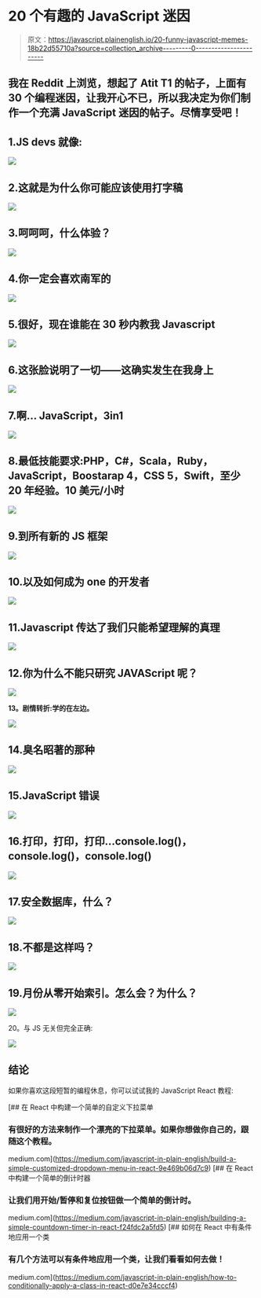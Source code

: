 # 20 个有趣的 JavaScript 迷因

> 原文：<https://javascript.plainenglish.io/20-funny-javascript-memes-18b22d55710a?source=collection_archive---------0----------------------->

## 我在 Reddit 上浏览，想起了 Atit T1 的帖子，上面有 30 个编程迷因，让我开心不已，所以我决定为你们制作一个充满 JavaScript 迷因的帖子。尽情享受吧！

## 1.JS devs 就像:

![](img/3e8021977a11ae1a01df760f08a9bddb.png)

## 2.这就是为什么你可能应该使用打字稿

![](img/e48d0aca3080bc8f00b31e4f379cd897.png)

## 3.呵呵呵，什么体验？

![](img/27a87345e9c44dc601e958ecdceb5f81.png)

## 4.你一定会喜欢南军的

![](img/c9a04237499d50f3e62c2091ba567782.png)

## 5.很好，现在谁能在 30 秒内教我 Javascript

![](img/119019c893d23729f28c6c90efce7f2e.png)

## 6.这张脸说明了一切——这确实发生在我身上

![](img/f055998eb98e763f8b08ceaef80d92bc.png)

## 7.啊… JavaScript，3in1

![](img/e7a45f7c6db0856ce853765177dea8a1.png)

## 8.最低技能要求:PHP，C#，Scala，Ruby，JavaScript，Boostarap 4，CSS 5，Swift，至少 20 年经验。10 美元/小时

![](img/98ea5ef14a4912a398e7ce51633cc918.png)

## 9.到所有新的 JS 框架

![](img/31573030d1a65a61fbd5e375cc6c1f55.png)

## 10.以及如何成为 one 的开发者

![](img/0e90094f8a44e61070870d5404d47473.png)

## 11.Javascript 传达了我们只能希望理解的真理

![](img/69b909e09848932029b5b4071e2bcaec.png)

## 12.你为什么不能只研究 JAVAScript 呢？

![](img/dc191190b54056be0d0ba9cfab224296.png)

**13。剧情转折:学的在左边。**

![](img/5f1eefaad8cbcf012ca245c0071bd4a3.png)

## 14.臭名昭著的那种

![](img/c90d77efc5c9bfeea7f09a10d25c8cb1.png)

## 15.JavaScript 错误

![](img/0fb72dac4890a8ddeb17a96b3638d7a0.png)

## 16.打印，打印，打印…console.log()，console.log()，console.log()

![](img/81e50a9432f40dcb7e95a273c056d760.png)

## 17.安全数据库，什么？

![](img/a9d3db06afe9d343d65071ae2335c776.png)

## 18.不都是这样吗？

![](img/9e8376eceaa926ac8966bf014d6cc400.png)

## 19.**月份从零开始索引。怎么会？为什么？**

![](img/7e9324a9c986a9657900c93029f0a734.png)

20。与 JS 无关但完全正确:

![](img/0699f530caf620a1279ad398b334dffe.png)

## 结论

如果你喜欢这段短暂的编程休息，你可以试试我的 JavaScript React 教程:

[](https://medium.com/javascript-in-plain-english/build-a-simple-customized-dropdown-menu-in-react-9e469b06d7c9) [## 在 React 中构建一个简单的自定义下拉菜单

### 有很好的方法来制作一个漂亮的下拉菜单。如果你想做你自己的，跟随这个教程。

medium.com](https://medium.com/javascript-in-plain-english/build-a-simple-customized-dropdown-menu-in-react-9e469b06d7c9) [](https://medium.com/javascript-in-plain-english/building-a-simple-countdown-timer-in-react-f24fdc2a5fd5) [## 在 React 中构建一个简单的倒计时器

### 让我们用开始/暂停和复位按钮做一个简单的倒计时。

medium.com](https://medium.com/javascript-in-plain-english/building-a-simple-countdown-timer-in-react-f24fdc2a5fd5) [](https://medium.com/javascript-in-plain-english/how-to-conditionally-apply-a-class-in-react-d0e7e34cccf4) [## 如何在 React 中有条件地应用一个类

### 有几个方法可以有条件地应用一个类，让我们看看如何去做！

medium.com](https://medium.com/javascript-in-plain-english/how-to-conditionally-apply-a-class-in-react-d0e7e34cccf4)